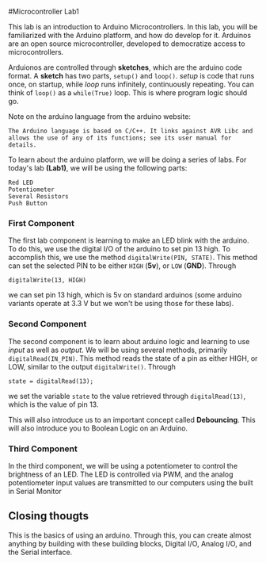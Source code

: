 #Microcontroller Lab1

This lab is an introduction to Arduino Microcontrollers. In this lab, you will be familiarized with the Arduino platform, and how do develop for it. Arduinos are an open source microcontroller, developed to democratize access to microcontrollers. 

Arduionos are controlled through  __sketches__, which are the arduino code format. A __sketch__ has two parts, `setup()` and `loop()`.  *setup* is code that runs once, on startup, while *loop* runs infinitely, continuously repeating. You can think of `loop()` as a `while(True)` loop.  This is where program logic should go. 

Note on the arduino language from the arduino website:

	The Arduino language is based on C/C++. It links against AVR Libc and allows the use of any of its functions; see its user manual for details. 


To learn about the arduino platform, we will be doing a series of labs.  For today's lab __(Lab1)__, we will be using the following parts:

	Red LED
	Potentiometer
	Several Resistors
	Push Button

### First Component
The first lab component is learning to make an LED blink with the arduino.  To do this, we use the digital I/O of the arduino to set pin 13 high. To accomplish this, we use the method `digitalWrite(PIN, STATE)`.  This method can set the selected PIN to be either `HIGH` (__5v__), or `LOW` (__GND__). Through 

	digitalWrite(13, HIGH) 
we can set pin 13 high, which is 5v on standard arduinos (some arduino variants operate at 3.3 V but we won't be using those for these labs).

### Second Component
The second component is to learn about arduino logic and learning to use *input* as well as *output*. We will be using several methods, primarily `digitalRead(IN_PIN)`.  This method reads the state of a pin as either HIGH, or LOW, similar to the output `digitalWrite()`.  Through 

	state = digitalRead(13);
we set the variable `state` to the value retrieved through `digitalRead(13)`, which is the value of pin 13. 

This will also introduce us to an important concept called __Debouncing__. This will also introduce you to Boolean Logic on an Arduino.

### Third Component

In the third component, we will be using a potentiometer to control the brightness of an LED.  The LED is controlled via PWM, and the analog potentiometer input values are transmitted to our computers using the built in Serial Monitor
			
## Closing thougts
This is the basics of using an arduino. Through this, you can create almost anything by building with these building blocks, Digital I/O, Analog I/O, and the Serial interface.
		
